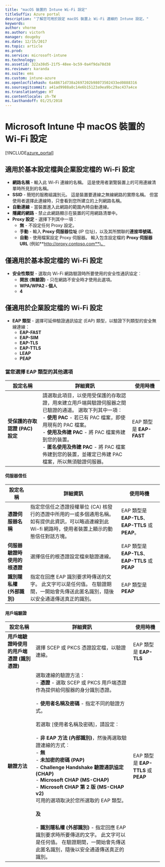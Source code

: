 ```yaml
---
title: "macOS 裝置的 Intune Wi-Fi 設定"
titleSuffix: Azure portal
description: "了解您可用於設定 macOS 裝置上 Wi-Fi 連線的 Intune 設定。"
keywords: 
author: vhorne
ms.author: victorh
manager: dougeby
ms.date: 12/15/2017
ms.topic: article
ms.prod: 
ms.service: microsoft-intune
ms.technology: 
ms.assetid: 322a38d5-21f5-48ee-bc59-0a4f9da78d38
ms.reviewer: karanda
ms.suite: ems
ms.custom: intune-azure
ms.openlocfilehash: 6a48671d738a2697202b98073502433ed0888316
ms.sourcegitcommit: a41ad9988a8c14e6b15123a9ea9bc29ac437a4ce
ms.translationtype: HT
ms.contentlocale: zh-TW
ms.lasthandoff: 01/25/2018
---
```

# <a name="wi-fi-settings-for-macos-devices-in-microsoft-intune"></a>Microsoft Intune 中 macOS 裝置的 Wi-Fi 設定

[!INCLUDE[azure_portal](./includes/azure_portal.md)]

## <a name="wi-fi-settings-for-basic-and-enterprise-profiles"></a>適用於基本設定檔與企業設定檔的 Wi-Fi 設定

- **網路名稱** - 輸入此 Wi-Fi 連線的名稱。 這是使用者瀏覽裝置上的可用連線清單時所見到的名稱。
- **SSID** - 簡短的服務組識別元。 這是裝置要連線之無線網路的實際名稱。 但當使用者選擇此連線時，只會看到您所建立的上列網路名稱。
- **自動連線** - 當裝置進入此網路的範圍內時自動連線。
- **隱藏的網路** - 禁止此網路顯示在裝置的可用網路清單中。
- **Proxy 設定** - 選擇下列其中一項︰
    - **無** - 不設定任何 Proxy 設定。
    - **手動** - 輸入 **Proxy 伺服器位址** (IP 位址)，以及其所關聯的**連接埠號碼**。
    - **自動** - 使用檔案設定 Proxy 伺服器。 輸入包含設定檔的 **Proxy 伺服器 URL** (例如**http://proxy.contoso.com**)。

## <a name="wi-fi-settings-for-basic-profiles-only"></a>僅適用於基本設定檔的 Wi-Fi 設定

- **安全性類型** - 選取向 Wi-Fi 網路驗證時所要使用的安全性通訊協定︰
    - **開放 (無驗證)** - 只在網路不安全時才使用此選項。
    - **WPA/WPA2 - 個人**
    - **4**

## <a name="wi-fi-settings-for-enterprise-profiles-only"></a>僅適用於企業設定檔的 Wi-Fi 設定

- **EAP 類型** - 選擇可延伸驗證通訊協定 (EAP) 類型，以驗證下列類型的安全無線連線：
    - **EAP-FAST**
    - **EAP-SIM**
    - **EAP-TLS**
    - **EAP-TTLS**
    - **LEAP**
    - **PEAP**

### <a name="further-options-when-you-choose-an-eap-type"></a>當您選擇 EAP 類型的其他選項


|設定名稱|詳細資訊|使用時機|
|--------------|-------------|----------|
|**受保護的存取認證 (PAC) 設定**|請選取此項目，以使用受保護的存取認證，用來建立用戶端與驗證伺服器之間已驗證的通道。 選取下列其中一項︰<br>- **使用 PAC** - 若已有 PAC 檔案，即使用現有的 PAC 檔案。<br>- **使用及佈建 PAC** - 將 PAC 檔案佈建到您的裝置。<br>- **匿名使用及佈建 PAC** - 將 PAC 檔案佈建到您的裝置，並確定已佈建 PAC 檔案，所以無須驗證伺服器。|EAP 類型是 **EAP-FAST**|

#### <a name="server-trust"></a>伺服器信任


|設定名稱|詳細資訊|使用時機|
|--------------|-------------|----------|
|**憑證伺服器名稱**|指定您信任之憑證授權單位 (CA) 核發行的憑證中所用的一或多個通用名稱。 如有提供此資訊，可以略過連線到此 Wi-fi 網路時，使用者裝置上顯示的動態信任對話方塊。|EAP 類型是 **EAP-TLS**、**EAP-TTLS** 或 **PEAP**。|
|**伺服器驗證時使用的根憑證**|選擇信任的根憑證設定檔來驗證連線。 |EAP 類型是 **EAP-TLS**、**EAP-TTLS** 或 **PEAP**|
|**識別隱私權 (外部識別)**|指定在回應 EAP 識別要求時傳送的文字。 此文字可以是任何值。 在驗證期間，一開始會先傳送此匿名識別，隨後以安全通道傳送真正的識別。|EAP 類型是 **PEAP**|


#### <a name="client-authentication"></a>用戶端驗證


|設定名稱|詳細資訊|使用時機|
|--------------|-------------|----------|
|**用戶端驗證時使用的用戶端憑證 (識別憑證)**|選擇 SCEP 或 PKCS 憑證設定檔，以驗證連線。|EAP 類型是 **EAP-TLS**|
|**驗證方法**|選取連線的驗證方法：<br>- **憑證** - 選取 SCEP 或 PKCS 用戶端憑證作為提供給伺服器的身分識別憑證。<br><br>- **使用者名稱及密碼** - 指定不同的驗證方式。 <br><br>若選取 [使用者名稱及密碼]，請設定︰<br><br>-  **非 EAP 方法 (內部識別)**，然後再選取驗證連線的方式︰<br>- **無**<br>- **未加密的密碼 (PAP)**<br>- **Challenge Handshake 驗證通訊協定 (CHAP)**<br>- **Microsoft CHAP (MS-CHAP)**<br>- **Microsoft CHAP 第 2 版 (MS-CHAP v2)**<br>可用的選項取決於您所選取的 EAP 類型。<br><br>**及**<br><br>- **識別隱私權 (外部識別)** - 指定回應 EAP 識別要求時所要傳送的文字。 此文字可以是任何值。 在驗證期間，一開始會先傳送此匿名識別，隨後以安全通道傳送真正的識別。|EAP 類型是 **EAP-TTLS** 或 **PEAP**|
